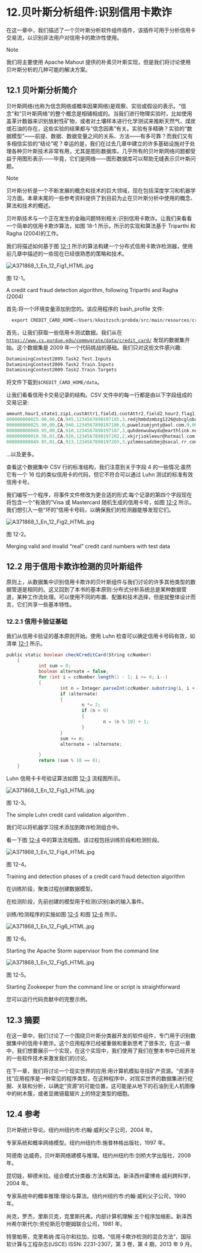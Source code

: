 # 12.贝叶斯分析组件:识别信用卡欺诈

在这一章中，我们描述了一个贝叶斯分析软件组件插件，该插件可用于分析信用卡交易流，以识别非法用户对信用卡的欺诈性使用。

Note

我们将主要使用 Apache Mahout 提供的朴素贝叶斯实现，但是我们将讨论使用贝叶斯分析的几种可能的解决方案。

## 12.1 贝叶斯分析简介

贝叶斯网络(也称为信念网络或概率因果网络)是观察、实验或假设的表示。“信念”和“贝叶斯网络”的整个概念是相辅相成的。当我们进行物理实验时，比如使用盖革计数器来识别放射性矿物，或者对土壤样本进行化学测试来推断天然气、煤炭或石油的存在，这些实验的结果都与“信念因素”有关。实验有多精确？实验的“数据模型”——前提、数据、数据变量之间的关系、方法——有多可靠？而我们又有多相信实验的“结论”呢？幸运的是，我们在过去几章中建立的许多基础设施对于处理各种贝叶斯技术非常有用，尤其是图形数据库。几乎所有的贝叶斯网络问题都受益于用图形表示——毕竟，它们是网络——图形数据库可以帮助无缝表示贝叶斯问题。

Note

贝叶斯分析是一个不断发展的概念和技术的巨大领域，现在包括深度学习和机器学习方面。本章末尾的一些参考资料提供了到目前为止在贝叶斯分析中使用的概念、算法和技术的概述。

贝叶斯技术与一个正在发生的金融问题特别相关:识别信用卡欺诈。让我们来看看一个简单的信用卡欺诈算法，如图 18-1 所示。所示的实现和算法基于 Triparthi 和 Ragha (2004)的工作。

我们将描述如何基于图 [12-1](#Fig1) 所示的算法构建一个分布式信用卡欺诈检测器，使用前几章中描述的一些现在已经很熟悉的策略和技术。

![A371868_1_En_12_Fig1_HTML.jpg](img/A371868_1_En_12_Fig1_HTML.jpg)

图 12-1。

A credit card fraud detection algorithm, following Triparthi and Ragha (2004)

首先:将一个环境变量添加到您的。该应用程序的 bash_profile 文件:

```scala
  export CREDIT_CARD_HOME=/Users/kkoitzsch/probda/src/main/resources/creditcard

```

首先，让我们获取一些信用卡测试数据。我们从在 [`https://www.cs.purdue.edu/commugrate/data/credit_card/`](https://www.cs.purdue.edu/commugrate/data/credit_card/) 发现的数据集开始。这个数据集是 2009 年一个代码挑战的基础。我们只对这些文件感兴趣:

```scala
DataminingContest2009.Task2.Test.Inputs
DataminingContest2009.Task2.Train.Inputs
DataminingContest2009.Task2.Train.Targets

```

将文件下载到`$CREDIT_CARD_HOME/data`。

让我们看看信用卡交易记录的结构。CSV 文件中的每一行都是由以下字段组成的交易记录:

```scala
amount,hour1,state1,zip1,custAttr1,field1,custAttr2,field2,hour2,flag1,total,field3,field4,indicator1,indicator2,flag2,flag3,flag4,flag5
000000000025.90,00,CA,945,1234567890197185,3,redjhmbdzmbzg1226@sbcglobal.net,0,00,0,000000000025.90,2525,8,0,0,1,0,0,2
000000000025.90,00,CA,940,1234567890197186,0,puwelzumjynty@aol.com,0,00,0,000000000025.90,3393,17,0,0,1,1,0,1
000000000049.95,00,CA,910,1234567890197187,3,quhdenwubwydu@earthlink.net,1,00,0,000000000049.95,-737,26,0,0,1,0,0,1
000000000010.36,01,CA,926,1234567890197202,2,xkjrjiokleeur@hotmail.com,0,01,1,000000000010.36,483,23,0,0,1,1,0,1
000000000049.95,01,CA,913,1234567890197203,3,yzlmmssadzbmj@socal.rr.com,0,01,0,000000000049.95,2123,23,1,0,1,1,0,1

```

…以及更多。

查看这个数据集中 CSV 行的标准结构，我们注意到关于字段 4 的一些情况:虽然它有一个 16 位的类似信用卡的代码，但它不符合可以通过 Luhn 测试的标准有效信用卡号。

我们编写一个程序，将事件文件修改为更合适的形式:每个记录的第四个字段现在将包含一个“有效的”Visa 或 Mastercard 随机生成的信用卡号，如图 [12-2](#Fig2) 所示。我们想引入一些“坏的”信用卡号码，以确保我们的检测器能够发现它们。

![A371868_1_En_12_Fig2_HTML.jpg](img/A371868_1_En_12_Fig2_HTML.jpg)

图 12-2。

Merging valid and invalid “real” credit card numbers with test data

## 12.2 用于信用卡欺诈检测的贝叶斯组件

原则上，从数据集中识别信用卡欺诈的贝叶斯组件与我们讨论的许多其他类型的数据管道是相同的。这又回到了本书的基本原则:分布式分析系统总是某种数据管道，某种工作流处理。可以使用不同的布置、配置和技术选择，但是就整体设计而言，它们共享一些基本特性。

### 12.2.1 信用卡验证基础

我们从信用卡验证的基本原则开始。使用 Luhn 检查可以确定信用卡号码有效，如清单 [12-1](#Par19) 所示。

```scala
public static boolean checkCreditCard(String ccNumber)
    {
            int sum = 0;
            boolean alternate = false;
            for (int i = ccNumber.length() - 1; i >= 0; i--)
            {
                    int n = Integer.parseInt(ccNumber.substring(i, i + 1));
                    if (alternate)
                    {
                            n *= 2;
                            if (n > 9)
                            {
                                    n = (n % 10) + 1;
                            }
                    }
                    sum += n;
                    alternate = !alternate;

            }
            return (sum % 10 == 0);
    }

```

Luhn 信用卡卡号验证算法如图 [12-3](#Fig3) 流程图所示。

![A371868_1_En_12_Fig3_HTML.jpg](img/A371868_1_En_12_Fig3_HTML.jpg)

图 12-3。

The simple Luhn credit card validation algorithm .

我们可以将机器学习技术添加到欺诈检测组合中。

看一下图 [12-4](#Fig4) 中的算法流程图。该过程包括训练阶段和检测阶段。

![A371868_1_En_12_Fig4_HTML.jpg](img/A371868_1_En_12_Fig4_HTML.jpg)

图 12-4。

Training and detection phases of a credit card fraud detection algorithm

在训练阶段，聚类过程创建数据模型。

在检测阶段，先前创建的模型用于检测(识别)新的输入事件。

训练/检测程序的实施如图 [12-5](#Fig5) 和图 [12-6](#Fig6) 所示。

![A371868_1_En_12_Fig6_HTML.jpg](img/A371868_1_En_12_Fig6_HTML.jpg)

图 12-6。

Starting the Apache Storm supervisor from the command line

![A371868_1_En_12_Fig5_HTML.jpg](img/A371868_1_En_12_Fig5_HTML.jpg)

图 12-5。

Starting Zookeeper from the command line or script is straightforward

您可以运行代码贡献中的完整示例。

## 12.3 摘要

在这一章中，我们讨论了一个围绕贝叶斯分类器开发的软件组件，专门用于识别数据集中的信用卡欺诈。这个应用程序已经被重做和重新思考了很多次，在这一章中，我们想要展示一个实现，在这个实现中，我们使用了我们在整本书中已经开发的一些软件技术来激发我们的讨论。

在下一章，我们将讨论一个现实世界的应用:用计算机模拟寻找矿产资源。“资源寻找”应用程序是一种常见的程序类型，在这种程序中，对现实世界的数据集进行挖掘、关联和分析，以确定“资源”的可能位置，这可能是从地下的石油到无人机图像中的树木簇，或者显微镜载玻片上的特定类型的细胞。

## 12.4 参考

贝叶斯统计导论。纽约州纽约市:约翰·威利父子公司，2004 年。

专家系统和概率网络模型。纽约州纽约市:施普林格出版社，1997 年。

阿德南·达威奇。贝叶斯网络建模与推理。纽约州纽约市:剑桥大学出版社，2009 年。

昆切娃，柳德米拉。组合模式分类器:方法和算法。新泽西州霍博肯:威利跨科学，2004 年。

专家系统中的概率推理:理论与算法。纽约州纽约市:约翰·威利父子公司，1990 年。

尚克，罗杰，里斯贝克，克里斯托弗。内部计算机理解:五个程序加缩影。新泽西州希尔斯代尔:劳伦斯厄尔鲍姆联合公司，1981 年。

特里帕蒂，克里希纳·库马尔和拉加，拉塔。“信用卡欺诈检测的混合方法”，国际软计算与工程杂志(IJSCE) ISSN: 2231-2307，第 3 卷，第 4 期，2013 年 9 月。